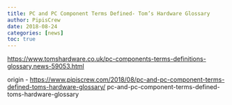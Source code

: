 ```yaml
---
title: PC and PC Component Terms Defined- Tom’s Hardware Glossary
author: PipisCrew
date: 2018-08-24
categories: [news]
toc: true
---
```


https://www.tomshardware.co.uk/pc-components-terms-definitions-glossary,news-59053.html

origin - https://www.pipiscrew.com/2018/08/pc-and-pc-component-terms-defined-toms-hardware-glossary/ pc-and-pc-component-terms-defined-toms-hardware-glossary